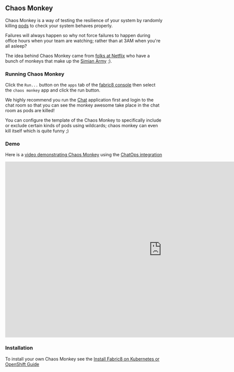 ## Chaos Monkey

Chaos Monkey is a way of testing the resilience of your system by randomly killing [pods](pods.html) to check your system behaves properly. 

Failures will always happen so why not force failures to happen during office hours when your team are watching; rather than at 3AM when you're all asleep?
 
The idea behind Chaos Monkey came from [folks at Netflix](https://github.com/Netflix/SimianArmy/wiki/Chaos-Monkey) who have a bunch of monkeys that make up the [Simian Army](https://github.com/Netflix/SimianArmy/wiki) ;).

### Running Chaos Monkey

Click the `Run...` button on the `apps` tab of the [fabric8 console](console.html) then select the `chaos monkey` app and click the run button.

We highly recommend you run the [Chat](chat.html) application first and login to the chat room so that you can see the monkey awesome take place in the chat room as pods are killed!

You can configure the template of the Chaos Monkey to specifically include or exclude certain kinds of pods using wildcards; chaos monkey can even kill itself which is quite funny ;)


### Demo

Here is a [video demonstrating Chaos Monkey](https://vimeo.com/134822210) using the [ChatOps integration](chat.html)

<div class="row">
  <p class="text-center">
      <iframe src="https://player.vimeo.com/video/134822210" width="1000" height="562" frameborder="0" webkitallowfullscreen mozallowfullscreen allowfullscreen></iframe>
  </p>
</div>

### Installation
    
To install your own Chaos Monkey see the [Install Fabric8 on Kubernetes or OpenShift Guide](getStarted/apps.html)    
